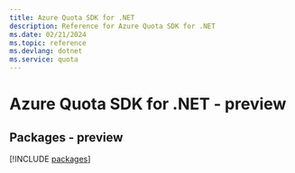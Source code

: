 ```yaml
---
title: Azure Quota SDK for .NET
description: Reference for Azure Quota SDK for .NET
ms.date: 02/21/2024
ms.topic: reference
ms.devlang: dotnet
ms.service: quota
---
```

# Azure Quota SDK for .NET - preview
## Packages - preview
[!INCLUDE [packages](quota-index.md)]